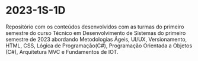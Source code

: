 # 2023-1S-1D
Repositório com os conteúdos desenvolvidos com as turmas do primeiro semestre do curso Técnico em Desenvolvimento de Sistemas do primeiro semestre de 2023 abordando Metodologias Ágeis, UI/UX, Versionamento, HTML, CSS, Lógica de Programação(C#), Programação Orientada a Objetos (C#), Arquitetura MVC e Fundamentos de IOT.
